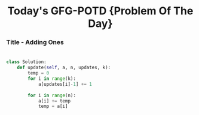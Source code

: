 <h1 align="center">Today's GFG-POTD {Problem Of The Day}</h1>

### Title - Adding Ones<br><br>

```python
class Solution:
    def update(self, a, n, updates, k):
        temp = 0
        for i in range(k):
            a[updates[i]-1] += 1
    
        for i in range(n):
            a[i] += temp
            temp = a[i]
```
